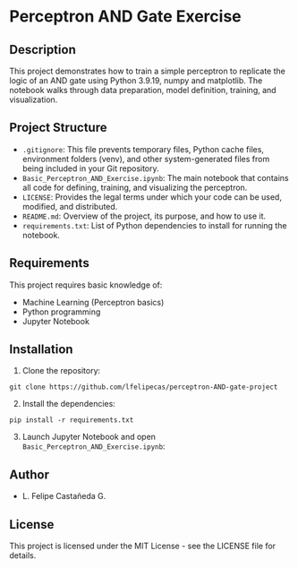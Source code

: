 # Perceptron AND Gate Exercise

## Description
This project demonstrates how to train a simple perceptron to replicate the logic of an AND gate using Python 3.9.19, numpy and matplotlib. The notebook walks through data preparation, model definition, training, and visualization.

## Project Structure
- `.gitignore`: This file prevents temporary files, Python cache files, environment folders (venv), and other system-generated files from being included in your Git repository.
- `Basic_Perceptron_AND_Exercise.ipynb`: The main notebook that contains all code for defining, training, and visualizing the perceptron.
- `LICENSE`: Provides the legal terms under which your code can be used, modified, and distributed.
- `README.md`: Overview of the project, its purpose, and how to use it.
- `requirements.txt`: List of Python dependencies to install for running the notebook.


## Requirements
This project requires basic knowledge of:
- Machine Learning (Perceptron basics)
- Python programming
- Jupyter Notebook

## Installation

1. Clone the repository:
```
git clone https://github.com/lfelipecas/perceptron-AND-gate-project
```

2. Install the dependencies:
```
pip install -r requirements.txt
```

3. Launch Jupyter Notebook and open `Basic_Perceptron_AND_Exercise.ipynb`:


## Author
- L. Felipe Castañeda G.

## License
This project is licensed under the MIT License - see the LICENSE file for details.